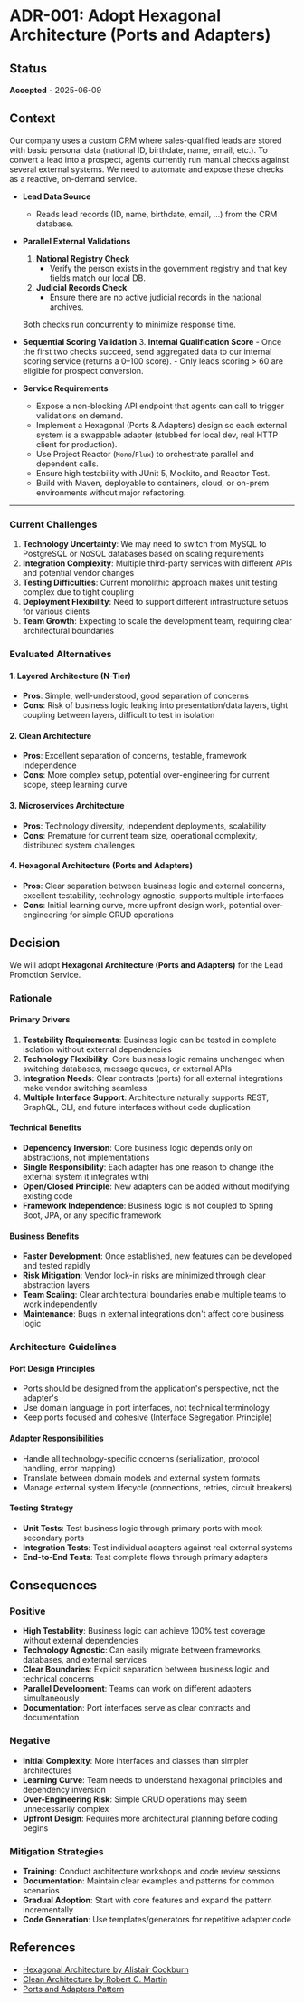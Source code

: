 # ADR-001: Adopt Hexagonal Architecture (Ports and Adapters)

## Status
**Accepted** - 2025-06-09

## Context

Our company uses a custom CRM where sales-qualified leads are stored with basic personal data (national ID, birthdate, name, email, etc.). To convert a lead into a prospect, agents currently run manual checks against several external systems. We need to automate and expose these checks as a reactive, on-demand service.

- **Lead Data Source**
    - Reads lead records (ID, name, birthdate, email, …) from the CRM database.

- **Parallel External Validations**
    1. **National Registry Check**
        - Verify the person exists in the government registry and that key fields match our local DB.
    2. **Judicial Records Check**
        - Ensure there are no active judicial records in the national archives.

  Both checks run concurrently to minimize response time.

- **Sequential Scoring Validation**
    3. **Internal Qualification Score**
        - Once the first two checks succeed, send aggregated data to our internal scoring service (returns a 0–100 score).
        - Only leads scoring > 60 are eligible for prospect conversion.

- **Service Requirements**
    - Expose a non-blocking API endpoint that agents can call to trigger validations on demand.
    - Implement a Hexagonal (Ports & Adapters) design so each external system is a swappable adapter (stubbed for local dev, real HTTP client for production).
    - Use Project Reactor (`Mono`/`Flux`) to orchestrate parallel and dependent calls.
    - Ensure high testability with JUnit 5, Mockito, and Reactor Test.
    - Build with Maven, deployable to containers, cloud, or on-prem environments without major refactoring.

---

### Current Challenges
1. **Technology Uncertainty**: We may need to switch from MySQL to PostgreSQL or NoSQL databases based on scaling requirements
2. **Integration Complexity**: Multiple third-party services with different APIs and potential vendor changes
3. **Testing Difficulties**: Current monolithic approach makes unit testing complex due to tight coupling
4. **Deployment Flexibility**: Need to support different infrastructure setups for various clients
5. **Team Growth**: Expecting to scale the development team, requiring clear architectural boundaries

### Evaluated Alternatives

#### 1. Layered Architecture (N-Tier)
- **Pros**: Simple, well-understood, good separation of concerns
- **Cons**: Risk of business logic leaking into presentation/data layers, tight coupling between layers, difficult to test in isolation

#### 2. Clean Architecture
- **Pros**: Excellent separation of concerns, testable, framework independence
- **Cons**: More complex setup, potential over-engineering for current scope, steep learning curve

#### 3. Microservices Architecture
- **Pros**: Technology diversity, independent deployments, scalability
- **Cons**: Premature for current team size, operational complexity, distributed system challenges

#### 4. Hexagonal Architecture (Ports and Adapters)
- **Pros**: Clear separation between business logic and external concerns, excellent testability, technology agnostic, supports multiple interfaces
- **Cons**: Initial learning curve, more upfront design work, potential over-engineering for simple CRUD operations

## Decision

We will adopt **Hexagonal Architecture (Ports and Adapters)** for the Lead Promotion Service.

### Rationale

#### Primary Drivers
1. **Testability Requirements**: Business logic can be tested in complete isolation without external dependencies
2. **Technology Flexibility**: Core business logic remains unchanged when switching databases, message queues, or external APIs
3. **Integration Needs**: Clear contracts (ports) for all external integrations make vendor switching seamless
4. **Multiple Interface Support**: Architecture naturally supports REST, GraphQL, CLI, and future interfaces without code duplication

#### Technical Benefits
- **Dependency Inversion**: Core business logic depends only on abstractions, not implementations
- **Single Responsibility**: Each adapter has one reason to change (the external system it integrates with)
- **Open/Closed Principle**: New adapters can be added without modifying existing code
- **Framework Independence**: Business logic is not coupled to Spring Boot, JPA, or any specific framework

#### Business Benefits
- **Faster Development**: Once established, new features can be developed and tested rapidly
- **Risk Mitigation**: Vendor lock-in risks are minimized through clear abstraction layers
- **Team Scaling**: Clear architectural boundaries enable multiple teams to work independently
- **Maintenance**: Bugs in external integrations don't affect core business logic

### Architecture Guidelines

#### Port Design Principles
- Ports should be designed from the application's perspective, not the adapter's
- Use domain language in port interfaces, not technical terminology
- Keep ports focused and cohesive (Interface Segregation Principle)

#### Adapter Responsibilities
- Handle all technology-specific concerns (serialization, protocol handling, error mapping)
- Translate between domain models and external system formats
- Manage external system lifecycle (connections, retries, circuit breakers)

#### Testing Strategy
- **Unit Tests**: Test business logic through primary ports with mock secondary ports
- **Integration Tests**: Test individual adapters against real external systems
- **End-to-End Tests**: Test complete flows through primary adapters

## Consequences

### Positive
- **High Testability**: Business logic can achieve 100% test coverage without external dependencies
- **Technology Agnostic**: Can easily migrate between frameworks, databases, and external services
- **Clear Boundaries**: Explicit separation between business logic and technical concerns
- **Parallel Development**: Teams can work on different adapters simultaneously
- **Documentation**: Port interfaces serve as clear contracts and documentation

### Negative
- **Initial Complexity**: More interfaces and classes than simpler architectures
- **Learning Curve**: Team needs to understand hexagonal principles and dependency inversion
- **Over-Engineering Risk**: Simple CRUD operations may seem unnecessarily complex
- **Upfront Design**: Requires more architectural planning before coding begins

### Mitigation Strategies
- **Training**: Conduct architecture workshops and code review sessions
- **Documentation**: Maintain clear examples and patterns for common scenarios
- **Gradual Adoption**: Start with core features and expand the pattern incrementally
- **Code Generation**: Use templates/generators for repetitive adapter code

## References
- [Hexagonal Architecture by Alistair Cockburn](https://alistair.cockburn.us/hexagonal-architecture/)
- [Clean Architecture by Robert C. Martin](https://blog.cleancoder.com/uncle-bob/2012/08/13/the-clean-architecture.html)
- [Ports and Adapters Pattern](https://herbertograca.com/2017/09/14/ports-adapters-architecture/)
